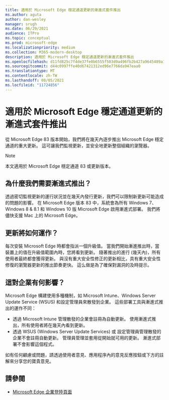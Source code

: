 ```yaml
---
title: 適用於 Microsoft Edge 穩定通道更新的漸進式套件推出
ms.author: aguta
author: dan-wesley
manager: srugh
ms.date: 06/29/2021
audience: ITPro
ms.topic: conceptual
ms.prod: microsoft-edge
ms.localizationpriority: medium
ms.collection: M365-modern-desktop
description: 適用於 Microsoft Edge 穩定通道更新的漸進式套件推出
ms.openlocfilehash: d11fd825c7f4de37fe0b6555f503d9a496fb2b427a9645489a165c91490ff5d7
ms.sourcegitcommit: d44c0997ffe40d67421312ed96e7766da947eaa0
ms.translationtype: MT
ms.contentlocale: zh-TW
ms.lasthandoff: 08/05/2021
ms.locfileid: "11724856"
---
```

# <a name="progressive-rollouts-for-microsoft-edge-stable-channel-updates"></a>適用於 Microsoft Edge 穩定通道更新的漸進式套件推出

從 Microsoft Edge 83 版本開始，我們將在幾天內逐步推出 Microsoft Edge 穩定通道的重大更新。 這可讓我們監視更新，並安全地更新整個組織的瀏覽器。

> [!NOTE]
> 本文適用於 Microsoft Edge 穩定通道 83 或更新版本。

## <a name="why-do-we-need-progressive-rollout"></a>為什麼我們需要漸進式推出？

透過密切監視更新的運行狀況並在幾天內發行更新，我們可以限制新更新可能造成的問題的影響。 在 Microsoft Edge 版本 83 中，系統會為所有 Windows 7、Windows 8 & 8.1 和 Windows 10 版 Microsoft Edge 啟用漸進式部署。 我們將儘快支援 Mac 上的 Microsoft Edge。

## <a name="how-will-the-updates-work"></a>更新將如何運作？

每次安裝 Microsoft Edge 時都會指派一個升級值。 當我們開始漸進推出時，當裝置上的值在升級值範圍內時，您將看到更新。 隨著推出的進行 (幾天內)，所有使用者最終都會獲得更新。 與沒有重大安全性修正的更新相比，具有重大安全性修復的瀏覽器更新的推出節奏更快。 這么做是為了確保對漏洞的及時提示。

## <a name="how-does-this-affect-enterprises"></a>這對企業有何影響？

Microsoft Edge 構建使用多種機制，如 Microsoft Intune、Windows Server Update Service (WSUS) 和設定管理員來散發到企業。 這些部署工具與漸進式推出的運作不同：

- 透過 Microsoft Intune 管理散發的企業會註冊為自動更新。 使用漸進式推出，所有使用者將在幾天內看到更新。
- 透過 WSUS (Windows Server Update Services) 或 設定管理員管理散發的企業不會註冊自動更新。 管理員管理並套用從開始就可用的更新。 漸進式部署不會影響這個程式。

如有任何顧慮或問題，請透過使用者意見、應用程序內的意見反應按鈕或下方的註解來分享您的寶貴意見。

## <a name="see-also"></a>請參閱

- [Microsoft Edge 企業登陸頁面](https://aka.ms/EdgeEnterprise)
